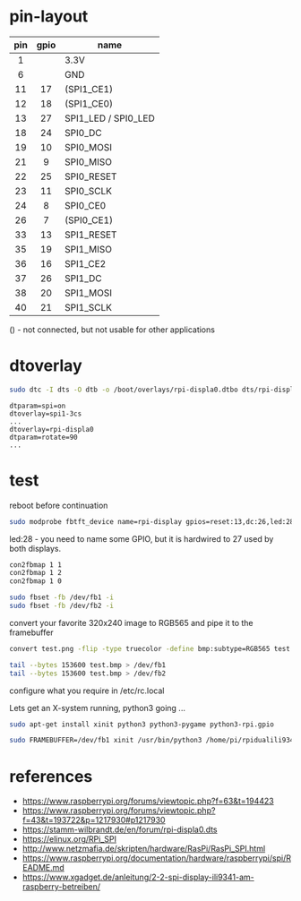 # pin-layout

| pin	| gpio	| name	|
| :---: | :---: | ----- |
| 1	| 	| 3.3V	|
| 6	| 	| GND	|
| 11	| 17	| (SPI1_CE1)	|
| 12	| 18	| (SPI1_CE0)	|
| 13	| 27	| SPI1_LED / SPI0_LED	|
| 18	| 24	| SPI0_DC	|
| 19	| 10	| SPI0_MOSI	|
| 21	| 9	| SPI0_MISO	|
| 22	| 25	| SPI0_RESET	|
| 23	| 11	| SPI0_SCLK	|
| 24	| 8	| SPI0_CE0	|
| 26	| 7	| (SPI0_CE1)	|
| 33	| 13	| SPI1_RESET	|
| 35	| 19	| SPI1_MISO	|
| 36	| 16	| SPI1_CE2	|
| 37	| 26	| SPI1_DC	|
| 38	| 20	| SPI1_MOSI	|
| 40	| 21	| SPI1_SCLK	|

() - not connected, but not usable for other applications


# dtoverlay

~~~bash
sudo dtc -I dts -O dtb -o /boot/overlays/rpi-displa0.dtbo dts/rpi-displa0.dts 
~~~

~~~
dtparam=spi=on
dtoverlay=spi1-3cs
...
dtoverlay=rpi-displa0
dtparam=rotate=90
...
~~~


# test

reboot before continuation

~~~bash
sudo modprobe fbtft_device name=rpi-display gpios=reset:13,dc:26,led:28 rotate=90 cs=2 busnum=1
~~~

led:28 - you need to name some GPIO, but it is hardwired to 27 used by both displays.

~~~bash
con2fbmap 1 1
con2fbmap 1 2
con2fbmap 1 0

sudo fbset -fb /dev/fb1 -i
sudo fbset -fb /dev/fb2 -i
~~~

convert your favorite 320x240 image to RGB565 and pipe it to the framebuffer

~~~bash
convert test.png -flip -type truecolor -define bmp:subtype=RGB565 test.bmp

tail --bytes 153600 test.bmp > /dev/fb1
tail --bytes 153600 test.bmp > /dev/fb2
~~~

configure what you require in /etc/rc.local

Lets get an X-system running, python3 going ...

~~~bash
sudo apt-get install xinit python3 python3-pygame python3-rpi.gpio
~~~

~~~bash
sudo FRAMEBUFFER=/dev/fb1 xinit /usr/bin/python3 /home/pi/rpidualili9341/ui/simpleclock.py
~~~

# references

+ https://www.raspberrypi.org/forums/viewtopic.php?f=63&t=194423
+ https://www.raspberrypi.org/forums/viewtopic.php?f=43&t=193722&p=1217930#p1217930
+ https://stamm-wilbrandt.de/en/forum/rpi-displa0.dts
+ https://elinux.org/RPi_SPI
+ http://www.netzmafia.de/skripten/hardware/RasPi/RasPi_SPI.html
+ https://www.raspberrypi.org/documentation/hardware/raspberrypi/spi/README.md
+ https://www.xgadget.de/anleitung/2-2-spi-display-ili9341-am-raspberry-betreiben/
